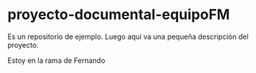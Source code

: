 # proyecto-documental-equipoFM
Es un repositorio de ejemplo. Luego aquí va una pequeña descripción del proyecto. 

Estoy en la rama de Fernando